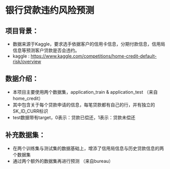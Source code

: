 # 银行贷款违约风险预测

## 项目背景：
- 数据来源于Kaggle，要求选手依据客户的信用卡信息，分期付款信息，信用局信息等预测客户贷款是否会违约。
- kaggle : https://www.kaggle.com/competitions/home-credit-default-risk/overview

## 数据介绍：
- 本项目主要使用两个数据集，application_train & application_test （来自home_credit）
- 其中包含关于每个贷款申请的信息，每笔贷款都有自己的行，并有独立的SK_ID_CURR标识
- test数据带有target，0表示：贷款已偿还，1表示：贷款未偿还

## 补充数据集：
- 在两个训练集与测试集的数据基础上，增添了信用局信息与历史贷款信息的两个数据集
- 通过两个额外的数据集再进行预测 （来自bureau）
